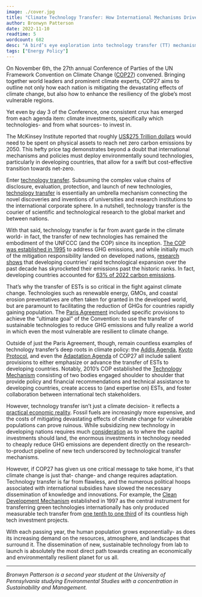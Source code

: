```yaml
---
image: ./cover.jpg
title: "Climate Technology Transfer: How International Mechanisms Drive Climate Action"
author: Bronwyn Patterson
date: 2022-11-10
readtime: 5
wordcount: 682
desc: "A bird’s eye exploration into technology transfer (TT) mechanisms and their implications in the climate space."
tags: ["Energy Policy"]
---
```


On November 6th, the 27th annual Conference of Parties of the UN Framework Convention on Climate Change ([COP27](https://unfccc.int/cop27)) convened. Bringing together world leaders and prominent climate experts, COP27 aims to outline not only how each nation is mitigating the devastating effects of climate change, but also how to enhance the resiliency of the globe’s most vulnerable regions.

Yet even by day 3 of the Conference, one consistent crux has emerged from each agenda item: climate investments, specifically which technologies- and from what sources- to invest in.

The McKinsey Institute reported that roughly [US$275 Trillion dollars](https://www.mckinsey.com/mgi/overview/in-the-news/what-it-will-cost-to-get-to-net-zero) would need to be spent on physical assets to reach net zero carbon emissions by 2050. This hefty price tag demonstrates beyond a doubt that international mechanisms and policies must deploy environmentally sound technologies, particularly in developing countries, that allow for a swift but cost-effective transition towards net-zero.

Enter [technology transfer](<https://knowledge4policy.ec.europa.eu/technology-transfer/what-technology-transfer_en#:~:text=Technology%20transfer%20(TT)%20refers%20to,of%20the%20technological%20innovation%20process.>). Subsuming the complex value chains of disclosure, evaluation, protection, and launch of new technologies, [technology transfer](http://www.thegef.org/sites/default/files/publications/GEF-TechTransfer-lowres_final_2.pdf) is essentially an umbrella mechanism connecting the novel discoveries and inventions of universities and research institutions to the international corporate sphere. In a nutshell, technology transfer is the courier of scientific and technological research to the global market and between nations.

With that said, technology transfer is far from avant garde in the climate world- in fact, the transfer of new technologies has remained the embodiment of the UNFCCC (and the COP) since its inception. [The COP was established in 1995](https://unfccc.int/process/bodies/supreme-bodies/conference-of-the-parties-cop) to address GHG emissions, and while initially much of the mitigation responsibility landed on developed nations, [research shows](https://www.cgdev.org/media/developing-countries-are-responsible-63-percent-current-carbon-emissions) that developing countries’ rapid technological expansion over the past decade has skyrocketed their emissions past the historic ranks. In fact, developing countries accounted for [63% of 2022 carbon emissions](https://www.cgdev.org/media/developing-countries-are-responsible-63-percent-current-carbon-emissions).

That’s why the transfer of ESTs is so critical in the fight against climate change. Technologies such as renewable energy, GMOs, and coastal erosion preventatives are often taken for granted in the developed world, but are paramount to facilitating the reduction of GHGs for countries rapidly gaining population. The [Paris Agreement](https://unfccc.int/topics/what-is-technology-development-and-transfer) included specific provisions to achieve the “ultimate goal” of the Convention: to use the transfer of sustainable technologies to reduce GHG emissions and fully realize a world in which even the most vulnerable are resilient to climate change.

Outside of just the Paris Agreement, though, remain countless examples of technology transfer’s deep roots in climate policy: the [Addis Agenda](https://developmentfinance.un.org/technology-transfer), [Kyoto Protocol](<https://unfccc.int/process-and-meetings/the-kyoto-protocol/mechanisms-under-the-kyoto-protocol/the-clean-development-mechanism#:~:text=The%20Clean%20Development%20Mechanism%20(CDM,reduction%20project%20in%20developing%20countries.)>), and even the [Adaptation Agenda](https://climatechampions.unfccc.int/cop27-presidency-announces-ambitous-climate-resilience-agenda/) of COP27 all include salient provisions to either emphasize or advance the transfer of ESTs to developing countries. Notably, 2010’s COP established the [Technology Mechanism](https://unfccc.int/topics/what-is-technology-development-and-transfer) consisting of two bodies engaged shoulder to shoulder that provide policy and financial recommendations and technical assistance to developing countries, create access to (and expertise on) ESTs, and foster collaboration between international tech stakeholders.

However, technology transfer isn’t just a climate decision- it reflects a [practical economic reality](https://www.chathamhouse.org/sites/default/files/public/Research/Energy,%20Environment%20and%20Development/1008barton.pdf). Fossil fuels are increasingly more expensive, and the costs of mitigating devastating effects of climate change for vulnerable populations can prove ruinous. While subsidizing new technology in developing nations requires much [consideration](https://www.chathamhouse.org/sites/default/files/public/Research/Energy,%20Environment%20and%20Development/1008barton.pdf) as to where the capital investments should land, the enormous investments in technology needed to cheaply reduce GHG emissions are dependent directly on the research-to-product pipeline of new tech underscored by technological transfer mechanisms.

However, if COP27 has given us one critical message to take home, it's that climate change is just that- change- and change requires adaptation. Technology transfer is far from flawless, and the numerous political hoops associated with international subsidies have slowed the necessary dissemination of knowledge and innovations. For example, the [Clean Development Mechanism](https://developmentfinance.un.org/technology-transfer) established in 1997 as the central instrument for transferring green technologies internationally has only produced measurable tech transfer from [one tenth to one third](https://unstats.un.org/sdgs/dataportal) of its countless high tech investment projects.

With each passing year, the human population grows exponentially- as does its increasing demand on the resources, atmosphere, and landscapes that surround it. The dissemination of new, sustainable technology from lab to launch is absolutely the most direct path towards creating an economically and environmentally resilient planet for us all.

---

_Bronwyn Patterson is a second year student at the University of Pennsylvania studying Environmental Studies with a concentration in Sustainability and Management._
